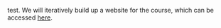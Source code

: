 test. We will iteratively build up a website for the course, which can be accessed [here](https://simonsimson.github.io/criticalsocialmedia/).

